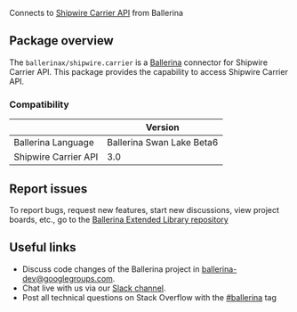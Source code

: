 Connects to [Shipwire Carrier API](https://www.shipwire.com/developers/carrier/) from Ballerina

## Package overview
The `ballerinax/shipwire.carrier` is a [Ballerina](https://ballerina.io/) connector for Shipwire Carrier API.
This package provides the capability to access Shipwire Carrier API.

### Compatibility
|                                   | Version                         |
|-----------------------------------|---------------------------------|
| Ballerina Language                | Ballerina Swan Lake Beta6       | 
| Shipwire Carrier API              | 3.0                             |

## Report issues
To report bugs, request new features, start new discussions, view project boards, etc., go to the [Ballerina Extended Library repository](https://github.com/ballerina-platform/ballerina-extended-library)

## Useful links
- Discuss code changes of the Ballerina project in [ballerina-dev@googlegroups.com](mailto:ballerina-dev@googlegroups.com).
- Chat live with us via our [Slack channel](https://ballerina.io/community/slack/).
- Post all technical questions on Stack Overflow with the [#ballerina](https://stackoverflow.com/questions/tagged/ballerina) tag
